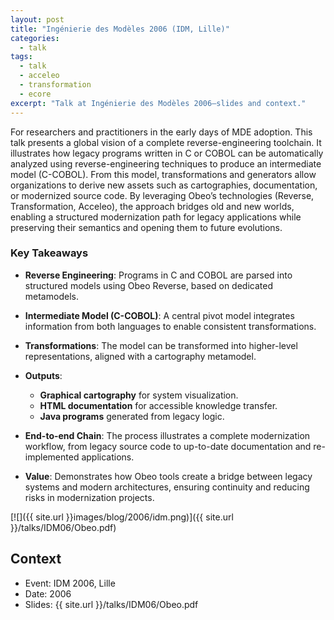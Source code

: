 ```yaml
---
layout: post
title: "Ingénierie des Modèles 2006 (IDM, Lille)"
categories:
  - talk
tags:
  - talk
  - acceleo
  - transformation
  - ecore
excerpt: "Talk at Ingénierie des Modèles 2006—slides and context."
---
```


For researchers and practitioners in the early days of MDE adoption. This talk presents a global vision of a complete reverse-engineering toolchain. It illustrates how legacy programs written in C or COBOL can be automatically analyzed using reverse-engineering techniques to produce an intermediate model (C-COBOL). From this model, transformations and generators allow organizations to derive new assets such as cartographies, documentation, or modernized source code. By leveraging Obeo’s technologies (Reverse, Transformation, Acceleo), the approach bridges old and new worlds, enabling a structured modernization path for legacy applications while preserving their semantics and opening them to future evolutions.


### Key Takeaways

* **Reverse Engineering**: Programs in C and COBOL are parsed into structured models using Obeo Reverse, based on dedicated metamodels.
* **Intermediate Model (C-COBOL)**: A central pivot model integrates information from both languages to enable consistent transformations.
* **Transformations**: The model can be transformed into higher-level representations, aligned with a cartography metamodel.
* **Outputs**:

  * **Graphical cartography** for system visualization.
  * **HTML documentation** for accessible knowledge transfer.
  * **Java programs** generated from legacy logic.
* **End-to-end Chain**: The process illustrates a complete modernization workflow, from legacy source code to up-to-date documentation and re-implemented applications.
* **Value**: Demonstrates how Obeo tools create a bridge between legacy systems and modern architectures, ensuring continuity and reducing risks in modernization projects.

[![]({{ site.url }}images/blog/2006/idm.png)]({{ site.url }}/talks/IDM06/Obeo.pdf)


## Context
- Event: IDM 2006, Lille
- Date: 2006
- Slides: {{ site.url }}/talks/IDM06/Obeo.pdf

